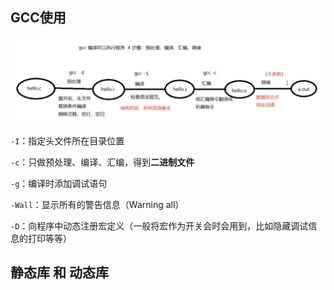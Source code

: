 ## GCC使用

![](assets/gcc/img-2023-04-13-09-20-27.png)

`-I`：指定头文件所在目录位置

`-c`：只做预处理、编译、汇编，得到**二进制文件**

`-g`：编译时添加调试语句

`-Wall`：显示所有的警告信息（Warning all）

`-D`：向程序中动态注册宏定义（一般将宏作为开关会时会用到，比如隐藏调试信息的打印等等）

## 静态库 和 动态库

